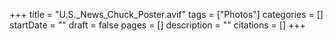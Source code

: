 +++
title = "U.S._News_Chuck_Poster.avif"
tags = ["Photos"]
categories = []
startDate = ""
draft = false
pages = []
description = ""
citations = []
+++
